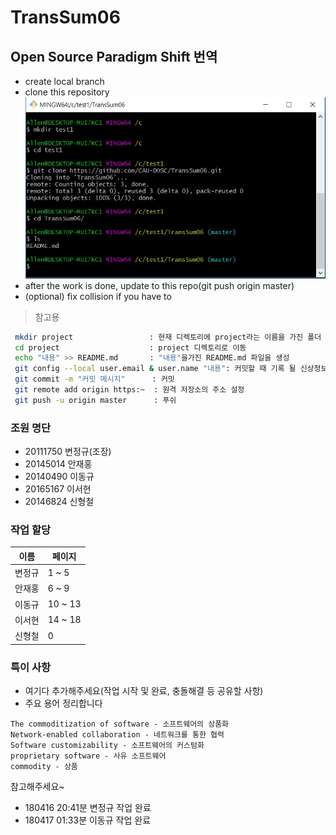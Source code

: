 # TransSum06

## Open Source Paradigm Shift 번역
* create local branch
* clone this repository
![사진1](/img/mkdir.jpg)
* after the work is done, update to this repo(git push origin master)
* (optional) fix collision if you have to
> 참고용
```bash
 mkdir project                 : 현재 디렉토리에 project라는 이름을 가진 폴더 생성
 cd project                    : project 디렉토리로 이동
 echo "내용" >> README.md       : "내용"을가진 README.md 파일을 생성
 git config --local user.email & user.name "내용": 커밋할 때 기록 될 신상정보 정의  
 git commit -m "커밋 메시지"      : 커밋
 git remote add origin https:~  : 원격 저장소의 주소 설정
 git push -u origin master      : 푸쉬
 ```


### 조원 명단
* 20111750 변정규(조장)
* 20145014 안재홍
* 20140490 이동규
* 20165167 이서현
* 20146824 신형철  

### 작업 할당
| 이름 | 페이지 |
|------|------|
| 변정규 | 1 ~ 5 |
| 안재홍 | 6 ~ 9 |
| 이동규 | 10 ~ 13 |
| 이서현 | 14 ~ 18 |
| 신형철 | 0 |

### 특이 사항
* 여기다 추가해주세요(작업 시작 및 완료, 충돌해결 등 공유할 사항)
* 주요 용어 정리합니다
``` 주요 용어
The commoditization of software - 소프트웨어의 상품화
Network-enabled collaboration - 네트워크를 통한 협력
Software customizability - 소프트웨어의 커스텀화
proprietary software - 사유 소프트웨어
commodity - 상품
```
참고해주세요~
* 180416 20:41분 변정규 작업 완료
* 180417 01:33분 이동규 작업 완료
